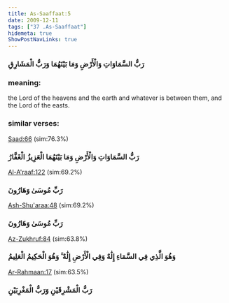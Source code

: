 ```yaml
---
title: As-Saaffaat:5
date: 2009-12-11
tags: ["37 .As-Saaffaat"]
hidemeta: true 
ShowPostNavLinks: true 
---
```

### رَبُّ السَّمَاوَاتِ وَالْأَرْضِ وَمَا بَيْنَهُمَا وَرَبُّ الْمَشَارِقِ
### meaning: 
the Lord of the heavens and the earth and whatever is between them, and the Lord of the easts.
### similar verses: 

[Saad:66](/38/66) (sim:76.3%)

### رَبُّ السَّمَاوَاتِ وَالْأَرْضِ وَمَا بَيْنَهُمَا الْعَزِيزُ الْغَفَّارُ

[Al-A'raaf:122](/7/122) (sim:69.2%)

### رَبِّ مُوسَىٰ وَهَارُونَ

[Ash-Shu'araa:48](/26/48) (sim:69.2%)

### رَبِّ مُوسَىٰ وَهَارُونَ

[Az-Zukhruf:84](/43/84) (sim:63.8%)

### وَهُوَ الَّذِي فِي السَّمَاءِ إِلَٰهٌ وَفِي الْأَرْضِ إِلَٰهٌ ۚ وَهُوَ الْحَكِيمُ الْعَلِيمُ

[Ar-Rahmaan:17](/55/17) (sim:63.5%)

### رَبُّ الْمَشْرِقَيْنِ وَرَبُّ الْمَغْرِبَيْنِ
